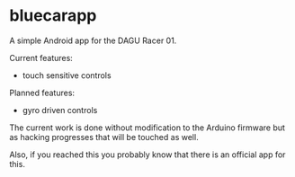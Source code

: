bluecarapp
==========

A simple Android app for the DAGU Racer 01.

Current features:
* touch sensitive controls

Planned features:
* gyro driven controls

The current work is done without modification to the Arduino firmware but as hacking progresses that will be touched as well.

Also, if you reached this you probably know that there is an official app for this.

